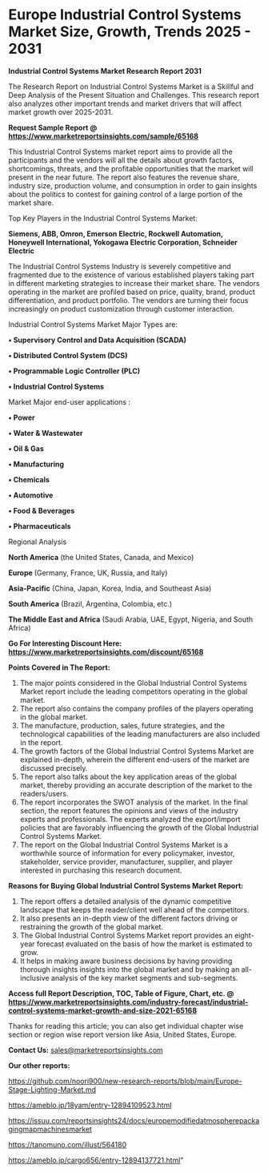 # Europe Industrial Control Systems Market Size, Growth, Trends 2025 - 2031

<strong>Industrial Control Systems Market Research Report 2031</strong>

The Research Report on Industrial Control Systems Market is a Skillful and Deep Analysis of the Present Situation and Challenges. This research report also analyzes other important trends and market drivers that will affect market growth over 2025-2031.

<strong>Request Sample Report @ <a href=https://www.marketreportsinsights.com/sample/65168>https://www.marketreportsinsights.com/sample/65168</a></strong>

This Industrial Control Systems market report aims to provide all the participants and the vendors will all the details about growth factors, shortcomings, threats, and the profitable opportunities that the market will present in the near future. The report also features the revenue share, industry size, production volume, and consumption in order to gain insights about the politics to contest for gaining control of a large portion of the market share.

Top Key Players in the Industrial Control Systems Market:

<strong>Siemens, ABB, Omron, Emerson Electric, Rockwell Automation, Honeywell International, Yokogawa Electric Corporation, Schneider Electric</strong>

The Industrial Control Systems Industry is severely competitive and fragmented due to the existence of various established players taking part in different marketing strategies to increase their market share. The vendors operating in the market are profiled based on price, quality, brand, product differentiation, and product portfolio. The vendors are turning their focus increasingly on product customization through customer interaction.

Industrial Control Systems Market Major Types are:

<strong>• Supervisory Control and Data Acquisition (SCADA)

• Distributed Control System (DCS)

• Programmable Logic Controller (PLC)

• Industrial Control Systems</strong>

Market Major end-user applications :

<strong>• Power

• Water & Wastewater

• Oil & Gas

• Manufacturing

• Chemicals

• Automotive

• Food & Beverages

• Pharmaceuticals</strong>

Regional Analysis

</u><strong><b>North America</b></strong> (the United States, Canada, and Mexico)

<strong><b>Europe </b></strong>(Germany, France, UK, Russia, and Italy)

<strong><b>Asia-Pacific</b></strong> (China, Japan, Korea, India, and Southeast Asia)

<strong><b>South America</b></strong> (Brazil, Argentina, Colombia, etc.)

<strong><b>The Middle East and Africa</b></strong> (Saudi Arabia, UAE, Egypt, Nigeria, and South Africa)

<strong>Go For Interesting Discount Here: <a href=https://www.marketreportsinsights.com/discount/65168>https://www.marketreportsinsights.com/discount/65168</a></strong>

<strong>Points Covered in The Report:</strong>
<ol>
  <li>The major points considered in the Global Industrial Control Systems Market report include the leading competitors operating in the global market.</li>
  <li>The report also contains the company profiles of the players operating in the global market.</li>
  <li>The manufacture, production, sales, future strategies, and the technological capabilities of the leading manufacturers are also included in the report.</li>
  <li>The growth factors of the Global Industrial Control Systems Market are explained in-depth, wherein the different end-users of the market are discussed precisely.</li>
  <li>The report also talks about the key application areas of the global market, thereby providing an accurate description of the market to the readers/users.</li>
  <li>The report incorporates the SWOT analysis of the market. In the final section, the report features the opinions and views of the industry experts and professionals. The experts analyzed the export/import policies that are favorably influencing the growth of the Global Industrial Control Systems Market.</li>
  <li>The report on the Global Industrial Control Systems Market is a worthwhile source of information for every policymaker, investor, stakeholder, service provider, manufacturer, supplier, and player interested in purchasing this research document.</li>
</ol>
<strong>Reasons for Buying Global Industrial Control Systems Market Report:</strong>

<ol>
  <li>The report offers a detailed analysis of the dynamic competitive landscape that keeps the reader/client well ahead of the competitors.</li>
  <li>It also presents an in-depth view of the different factors driving or restraining the growth of the global market.</li>
  <li>The Global Industrial Control Systems Market report provides an eight-year forecast evaluated on the basis of how the market is estimated to grow.</li>
  <li>It helps in making aware business decisions by having providing thorough insights insights into the global market and by making an all-inclusive analysis of the key market segments and sub-segments.</li>
</ol>
<strong>Access full Report Description, TOC, Table of Figure, Chart, etc. @ <a href=https://www.marketreportsinsights.com/industry-forecast/industrial-control-systems-market-growth-and-size-2021-65168>https://www.marketreportsinsights.com/industry-forecast/industrial-control-systems-market-growth-and-size-2021-65168</a></strong>


Thanks for reading this article; you can also get individual chapter wise section or region wise report version like Asia, United States, Europe.

<strong>Contact Us:</strong>
sales@marketreportsinsights.com

<strong>Our other reports:</strong>

<a href=https://github.com/noori900/new-research-reports/blob/main/Europe-Stage-Lighting-Market.md>https://github.com/noori900/new-research-reports/blob/main/Europe-Stage-Lighting-Market.md</a>

<a href=https://ameblo.jp/18yam/entry-12894109523.html>https://ameblo.jp/18yam/entry-12894109523.html</a>

<a href=https://issuu.com/reportsinsights24/docs/europemodifiedatmospherepackagingmapmachinesmarket>https://issuu.com/reportsinsights24/docs/europemodifiedatmospherepackagingmapmachinesmarket</a>

<a href=https://tanomuno.com/illust/564180>https://tanomuno.com/illust/564180</a>

<a href=https://ameblo.jp/cargo656/entry-12894137721.html>https://ameblo.jp/cargo656/entry-12894137721.html</a>"

